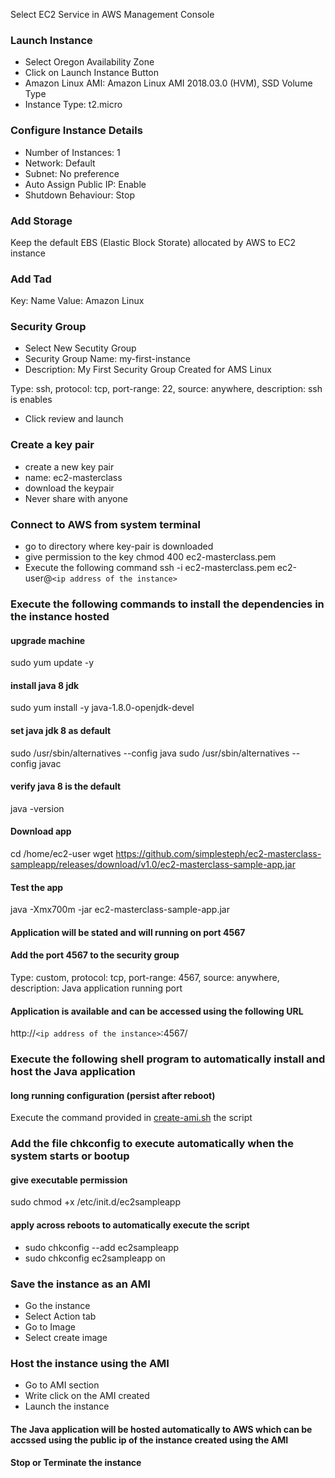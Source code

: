 Select EC2 Service in AWS Management Console

### Launch Instance
* Select Oregon Availability Zone
* Click on Launch Instance Button
* Amazon Linux AMI: Amazon Linux AMI 2018.03.0 (HVM), SSD Volume Type
* Instance Type: t2.micro 

### Configure Instance Details
* Number of Instances: 1
* Network: Default
* Subnet: No preference
* Auto Assign Public IP: Enable
* Shutdown Behaviour: Stop

### Add Storage
Keep the default EBS (Elastic Block Storate) allocated by AWS to EC2 instance

### Add Tad
Key: Name
Value: Amazon Linux

### Security Group
* Select New Secutity Group 
* Security Group Name: my-first-instance
* Description: My First Security Group Created for AMS Linux

Type: ssh, protocol: tcp, port-range: 22, source: anywhere, description: ssh is enables

* Click review and launch

### Create a key pair

* create a new key pair
* name: ec2-masterclass
* download the keypair
* Never share with anyone


### Connect to AWS from system terminal

* go to directory where key-pair is downloaded
* give permission to the key
	chmod 400 ec2-masterclass.pem
* Execute the following command
	ssh -i ec2-masterclass.pem ec2-user@`<ip address of the instance>`

### Execute the following commands to install the dependencies in the instance hosted

#### upgrade machine
sudo yum update -y

#### install java 8 jdk
sudo yum install -y java-1.8.0-openjdk-devel

#### set java jdk 8 as default
sudo /usr/sbin/alternatives --config java
sudo /usr/sbin/alternatives --config javac

#### verify java 8 is the default
java -version

#### Download app
cd /home/ec2-user
wget https://github.com/simplesteph/ec2-masterclass-sampleapp/releases/download/v1.0/ec2-masterclass-sample-app.jar

#### Test the app
java -Xmx700m -jar ec2-masterclass-sample-app.jar

#### Application will be stated and will running on port 4567

#### Add the port 4567 to the security group

Type: custom, protocol: tcp, port-range: 4567, source: anywhere, description: Java application running port

#### Application is available and can be accessed using the following URL

http://`<ip address of the instance>`:4567/

### Execute the following shell program to automatically install and host the Java application


#### long running configuration (persist after reboot)

Execute the command provided in [create-ami.sh](https://github.com/konman01/AWS/blob/master/EC2/create-ami/create-ami.sh) the script


### Add the file chkconfig to execute automatically when the system starts or bootup

#### give executable permission

sudo chmod +x /etc/init.d/ec2sampleapp

#### apply across reboots to automatically execute the script
* sudo chkconfig --add ec2sampleapp
* sudo chkconfig ec2sampleapp on

### Save the instance as an AMI
 * Go the instance
 * Select Action tab
 * Go to Image
 * Select create image


### Host the instance using the AMI
 * Go to AMI section
 * Write click on the AMI created
 * Launch the instance


#### The Java application will be hosted automatically to AWS which can be accssed using the public ip of the instance created using the AMI



#### Stop or Terminate the instance